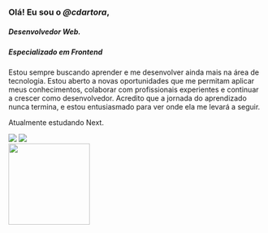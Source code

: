 ### Olá! Eu sou o _@cdartora_, 
##### Desenvolvedor Web.
##### Especializado em Frontend

Estou sempre buscando aprender e me desenvolver ainda mais na área de tecnologia. Estou aberto a novas oportunidades que me permitam aplicar meus conhecimentos, colaborar com profissionais experientes e continuar a crescer como desenvolvedor. Acredito que a jornada do aprendizado nunca termina, e estou entusiasmado para ver onde ela me levará a seguir.

Atualmente estudando Next.

<div display="flex" justify-content="center">
  <a href = "mailto:carlosdalsoler@gmail.com"><img src="https://img.shields.io/badge/-Gmail-%23333?style=for-the-badge&logo=gmail&logoColor=white" target="_blank"></a>
  <a href="https://www.linkedin.com/in/carlosdalsoler/" target="_blank"><img src="https://img.shields.io/badge/-LinkedIn-%230077B5?style=for-the-badge&logo=linkedin&logoColor=white" target="_blank"></a> 
</div>
<div>
  <a href="https://github.com/cdartora">
  <img height="160em" src="https://github-readme-stats.vercel.app/api/top-langs/?username=cdartora&layout=compact&langs_count=7&theme=dark"/>
</div>

